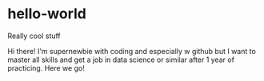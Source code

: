 # hello-world
Really cool stuff

Hi there! I'm supernewbie with coding and especially w github but I want to master all skills and get a job in data science or similar after 1 year of practicing. Here we go!
